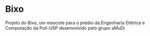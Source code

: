 # Bixo
Projeto do Bixo, um mascote para o prédio da Engenharia Elétrica e Computação da Poli-USP desenvolvido pelo grupo aMuDi
